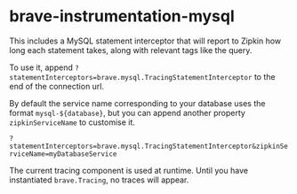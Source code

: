 # brave-instrumentation-mysql

This includes a MySQL statement interceptor that will report to Zipkin
how long each statement takes, along with relevant tags like the query.

To use it, append `?statementInterceptors=brave.mysql.TracingStatementInterceptor`
to the end of the connection url.

By default the service name corresponding to your database uses the format
`mysql-${database}`, but you can append another property `zipkinServiceName` to customise it.

`?statementInterceptors=brave.mysql.TracingStatementInterceptor&zipkinServiceName=myDatabaseService`

The current tracing component is used at runtime. Until you have
instantiated `brave.Tracing`, no traces will appear.
